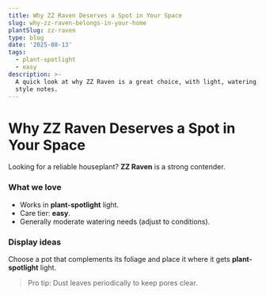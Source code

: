 ```yaml
---
title: Why ZZ Raven Deserves a Spot in Your Space
slug: why-zz-raven-belongs-in-your-home
plantSlug: zz-raven
type: blog
date: '2025-08-13'
tags:
  - plant-spotlight
  - easy
description: >-
  A quick look at why ZZ Raven is a great choice, with light, watering, and
  style notes.
---
```

# Why ZZ Raven Deserves a Spot in Your Space

Looking for a reliable houseplant? **ZZ Raven** is a strong contender.

### What we love
- Works in **plant-spotlight** light.
- Care tier: **easy**.
- Generally moderate watering needs (adjust to conditions).

### Display ideas
Choose a pot that complements its foliage and place it where it gets **plant-spotlight** light.
  
> Pro tip: Dust leaves periodically to keep pores clear.
